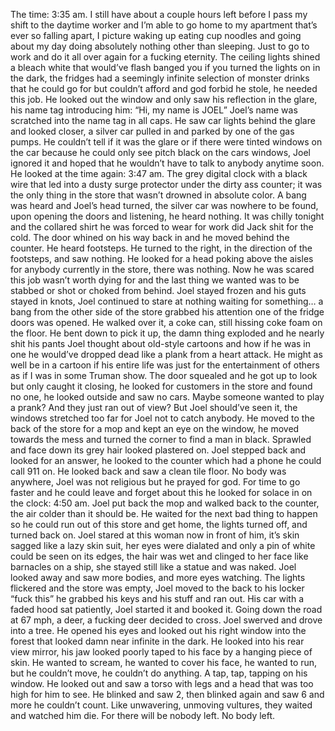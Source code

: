 The time: 3:35 am. I still have about a couple hours left before I pass my shift to the daytime worker and I’m able to go home to my apartment that’s ever so falling apart, I picture waking up eating cup noodles and going about my day doing absolutely nothing other than sleeping. Just to go to work and do it all over again for a fucking eternity. The ceiling lights shined a bleach white that would’ve flash banged you if you turned the lights on in the dark, the fridges had a seemingly infinite selection of monster drinks that he could go for but couldn’t afford and god forbid he stole, he needed this job.
 He looked out the window and only saw his reflection in the glare, his name tag introducing him: “Hi, my name is JOEL” Joel’s name was scratched into the name tag in all caps. He saw car lights behind the glare and looked closer, a silver car pulled in and parked by one of the gas pumps. 
He couldn’t tell if it was the glare or if there were tinted windows on the car because he could only see pitch black on the cars windows, Joel ignored it and hoped that he wouldn’t have to talk to anybody anytime soon.
He looked at the time again: 3:47 am. The grey digital clock with a black wire that led into a dusty surge protector under the dirty ass counter; it was the only thing in the store that wasn’t drowned in absolute color. A bang was heard and Joel’s head turned, the silver car was nowhere to be found, upon opening the doors and listening, he heard nothing. It was chilly tonight and the collared shirt he was forced to wear for work did Jack shit for the cold. 
The door whined on his way back in and he moved behind the counter. He heard footsteps. He turned to the right, in the direction of the footsteps, and saw nothing. He looked for a head poking above the aisles for anybody currently in the store, there was nothing.
Now he was scared this job wasn’t worth dying for and the last thing we wanted was to be stabbed or shot or choked from behind. Joel stayed frozen and his guts stayed in knots, Joel continued to stare at nothing waiting for something… a bang from the other side of the store grabbed his attention one of the fridge doors was opened. He walked over it, a coke can, still hissing coke foam on the floor. He bent down to pick it up, the damn thing exploded and he nearly shit his pants Joel thought about old-style cartoons and how if he was in one he would’ve dropped dead like a plank from a heart attack. He might as well be in a cartoon if his entire life was just for the entertainment of others as if I was in some Truman show.
The door squealed and he got up to look but only caught it closing, he looked for customers in the store and found no one, he looked outside and saw no cars. Maybe someone wanted to play a prank? And they just ran out of view? But Joel should’ve seen it, the windows stretched too far for Joel not to catch anybody. He moved to the back of the store for a mop and kept an eye on the window, he moved towards the mess and turned the corner to find a man in black. Sprawled and face down its grey hair looked plastered on. Joel stepped back and looked for an answer, he looked to the counter which had a phone he could call 911 on. 
He looked back and saw a clean tile floor. No body was anywhere, Joel was not religious but he prayed for god. For time to go faster and he could leave and forget about this he looked for solace in on the clock: 4:50 am. Joel put back the mop and walked back to the counter, the air colder than it should be. He waited for the next bad thing to happen so he could run out of this store and get home, the lights turned off, and turned back on. Joel stared at this woman now in front of him, it’s skin sagged like a lazy skin suit, her eyes were dialated and only a pin of white could be seen on its edges, the hair was wet and clinged to her face like barnacles on a ship, she stayed still like a statue and was naked. Joel looked away and saw more bodies, and more eyes watching. The lights flickered and the store was empty, Joel moved to the back to his locker “fuck this” he grabbed his keys and his stuff and ran out.
His car with a faded hood sat patiently, Joel started it and booked it. Going down the road at 67 mph, a deer, a fucking deer decided to cross. Joel swerved and drove into a tree.
He opened his eyes and looked out his right window into the forest that looked damn near infinite in the dark. He looked into his rear view mirror, his jaw looked poorly taped to his face by a  hanging piece of skin. He wanted to scream, he wanted to cover his face, he wanted to run, but he couldn’t move, he couldn’t do anything. A tap, tap, tapping on his window. He looked out and saw a torso with legs and a head that was too high for him to see. He blinked and saw 2, then blinked again and saw 6 and more he couldn’t count. Like unwavering, unmoving vultures, they waited and watched him die. For there will be nobody left. No body left.